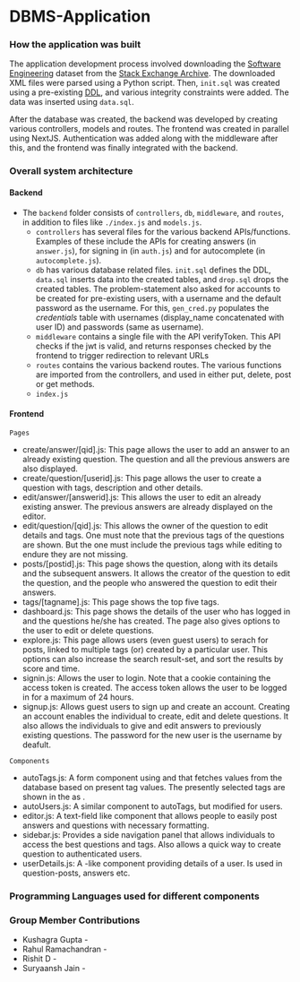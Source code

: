 # DBMS-Application
### How the application was built
The application development process involved downloading the [Software Engineering](https://ia800107.us.archive.org/view_archive.php?archive=/27/items/stackexchange/softwareengineering.stackexchange.com.7z) dataset from the [Stack Exchange Archive](https://archive.org/download/stackexchange). The downloaded XML files were parsed using a Python script. Then, `init.sql` was created using a pre-existing [DDL](https://github.com/SkobelevIgor/stackexchange-xml-converter/tree/main/schema_example), and various integrity constraints were added. The data was inserted using `data.sql`.

After the database was created, the backend was developed by creating various controllers, models and routes. The frontend was created in parallel using NextJS. Authentication was added along with the middleware after this, and the frontend was finally integrated with the backend.

### Overall system architecture
#### Backend
- The `backend` folder consists of `controllers`, `db`, `middleware`, and `routes`, in addition to files like `./index.js` and `models.js`.
    - `controllers` has several files for the various backend APIs/functions. Examples of these include the APIs for creating answers (in `answer.js`), for signing in (in `auth.js`) and for autocomplete (in `autocomplete.js`).
    -  `db` has various database related files. `init.sql` defines the DDL, `data.sql` inserts data into the created tables, and `drop.sql` drops the created tables. The problem-statement also asked for accounts to be created for pre-existing users, with a username and the default password as the username. For this, `gen_cred.py` populates the *credentials* table with usernames (display_name concatenated with user ID) and passwords (same as username).
    - `middleware` contains a single file with the API verifyToken. This API checks if the jwt is valid, and returns responses checked by the frontend to trigger redirection to relevant URLs
    - `routes` contains the various backend routes. The various functions are imported from the controllers, and used in either put, delete, post or get methods.
    - `index.js` 
#### Frontend
`Pages`
- create/answer/[qid].js: This page allows the user to add an answer to an already existing question. The question and all the previous answers are also displayed.
- create/question/[userid].js: This page allows the user to create a question with tags, description and other details.
- edit/answer/[answerid].js: This allows the user to edit an already existing answer. The previous answers are already displayed on the editor.
- edit/question/[qid].js: This allows the owner of the question to edit details and tags. One must note that the previous tags of the questions are shown. But the one must include the previous tags while editing to endure they are not missing.
- posts/[postid].js: This page shows the question, along with its details and the subsequent answers. It allows the creator of the question to edit the question, and the people who answered the question to edit their answers.
- tags/[tagname].js: This page shows the top five tags.
- dashboard.js: This page shows the details of the user who has logged in and the questions he/she has created. The page also gives options to the user to edit or delete questions.
- explore.js: This page allows users (even guest users) to serach for posts, linked to multiple tags (or) created by a particular user. This options can also increase the search result-set, and sort the results by score and time.
- signin.js: Allows the user to login. Note that a cookie containing the access token is created. The access token allows the user to be logged  in for a maximum of 24 hours.
- signup.js: Allows guest users to sign up and create an account. Creating an account enables the individual to create, edit and delete questions. It also allows the individuals to give and edit answers to previously existing questions. The password for the new user is the username by deafult.

`Components`
- autoTags.js: A form component using <Autocomplete> and <Controller> that fetches values from the database based on present tag values. The presently selected tags are shown in the <TextField> as <Chips>.
- autoUsers.js: A similar component to autoTags, but modified for users.
- editor.js: A text-field like component that allows people to easily post answers and questions with necessary formatting.
- sidebar.js: Provides a side navigation panel that allows individuals to access the best questions and tags. Also allows a quick way to create question to authenticated users.
- userDetails.js: A <Card>-like component providing details of a user. Is used in question-posts, answers etc.


### Programming Languages used for different components

### Group Member Contributions
- Kushagra Gupta - 
- Rahul Ramachandran - 
- Rishit D - 
- Suryaansh Jain - 
